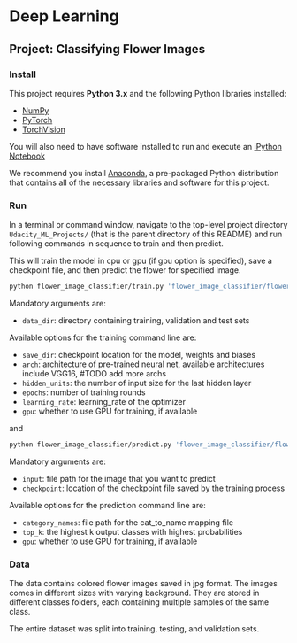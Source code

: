 
# Deep Learning
## Project: Classifying Flower Images

### Install

This project requires **Python 3.x** and the following Python libraries installed:

- [NumPy](https://www.numpy.org/)
- [PyTorch](https://pytorch.org/)
- [TorchVision](https://pytorch.org/docs/stable/torchvision/index.html)

You will also need to have software installed to run and execute an [iPython Notebook](http://ipython.org/notebook.html)

We recommend you install [Anaconda](https://www.continuum.io/downloads), a pre-packaged Python distribution that contains all of the necessary libraries and software for this project. 

### Run

In a terminal or command window, navigate to the top-level project directory `Udacity_ML_Projects/` (that is the parent directory of this README) and run following commands in sequence to train and then predict.

This will train the model in cpu or gpu (if gpu option is specified), save a checkpoint file, and then predict the flower for specified image. 

```bash
python flower_image_classifier/train.py 'flower_image_classifier/flowers/' --save_dir 'chk_pt_temp.pth' --epochs 1 --gpu
```  
Mandatory arguments are:
* `data_dir`: directory containing training, validation and test sets

Available options for the training command line are:
* `save_dir`: checkpoint location for the model, weights and biases
* `arch`: architecture of pre-trained neural net, available architectures include VGG16, #TODO add more archs
* `hidden_units`: the number of input size for the last hidden layer 
* `epochs`: number of training rounds
* `learning_rate`: learning_rate of the optimizer
* `gpu`: whether to use GPU for training, if available 

and

```bash
python flower_image_classifier/predict.py 'flower_image_classifier/flowers/test/1/image_06743.jpg' 'chk_pt_temp.pth' --category_names 'flower_image_classifier/cat_to_name.json' --top_k 5
```
Mandatory arguments are:
* `input`: file path for the image that you want to predict
* `checkpoint`: location of the checkpoint file saved by the training process

Available options for the prediction command line are:
* `category_names`: file path for the cat_to_name mapping file
* `top_k`: the highest k output classes with highest probabilities
* `gpu`: whether to use GPU for training, if available  

### Data

The data contains colored flower images saved in jpg format. The images comes in different sizes
with varying background. They are stored in different classes folders, each containing multiple samples
of the same class. 

The entire dataset was split into training, testing, and validation sets. 